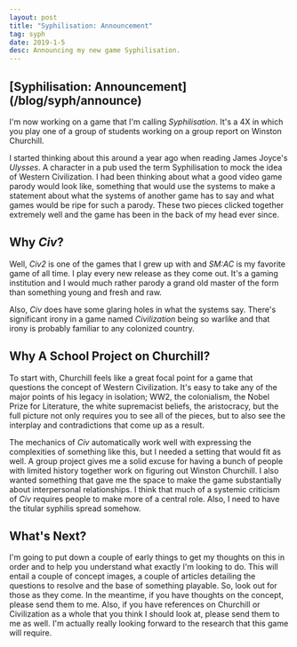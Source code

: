 ```yaml
---
layout: post
title: "Syphilisation: Announcement"
tag: syph
date: 2019-1-5
desc: Announcing my new game Syphilisation.
---
```

<h2>[Syphilisation: Announcement](/blog/syph/announce)</h2>

I'm now working on a game that I'm calling *Syphilisation*. It's a 4X in which you play one of a group of students working on a group report on Winston Churchill.


I started thinking about this around a year ago when reading James Joyce's *Ulysses*. A character in a pub used the term Syphilisation to mock the idea of Western Civilization. I had been thinking about what a good video game parody would look like, something that would use the systems to make a statement about what the systems of another game has to say and what games would be ripe for such a parody. These two pieces clicked together extremely well and the game has been in the back of my head ever since.

## Why *Civ*?

Well, *Civ2* is one of the games that I grew up with and *SM:AC* is my favorite game of all time. I play every new release as they come out. It's a gaming institution and I would much rather parody a grand old master of the form than something young and fresh and raw.


Also, *Civ* does have some glaring holes in what the systems say. There's significant irony in a game named *Civilization* being so warlike and that irony is probably familiar to any colonized country.

## Why A School Project on Churchill?

To start with, Churchill feels like a great focal point for a game that questions the concept of Western Civilization. It's easy to take any of the major points of his legacy in isolation; WW2, the colonialism, the Nobel Prize for Literature, the white supremacist beliefs, the aristocracy, but the full picture not only requires you to see all of the pieces, but to also see the interplay and contradictions that come up as a result.


The mechanics of *Civ* automatically work well with expressing the complexities of something like this, but I needed a setting that would fit as well. A group project gives me a solid excuse for having a bunch of people with limited history together work on figuring out Winston Churchill. I also wanted something that gave me the space to make the game substantially about interpersonal relationships. I think that much of a systemic criticism of *Civ* requires people to make more of a central role. Also, I need to have the titular syphilis spread somehow.

## What's Next?

I'm going to put down a couple of early things to get my thoughts on this in order and to help you understand what exactly I'm looking to do. This will entail a couple of concept images, a couple of articles detailing the questions to resolve and the base of something playable. So, look out for those as they come. In the meantime, if you have thoughts on the concept, please send them to me. Also, if you have references on Churchill or Civilization as a whole that you think I should look at, please send them to me as well. I'm actually really looking forward to the research that this game will require.

